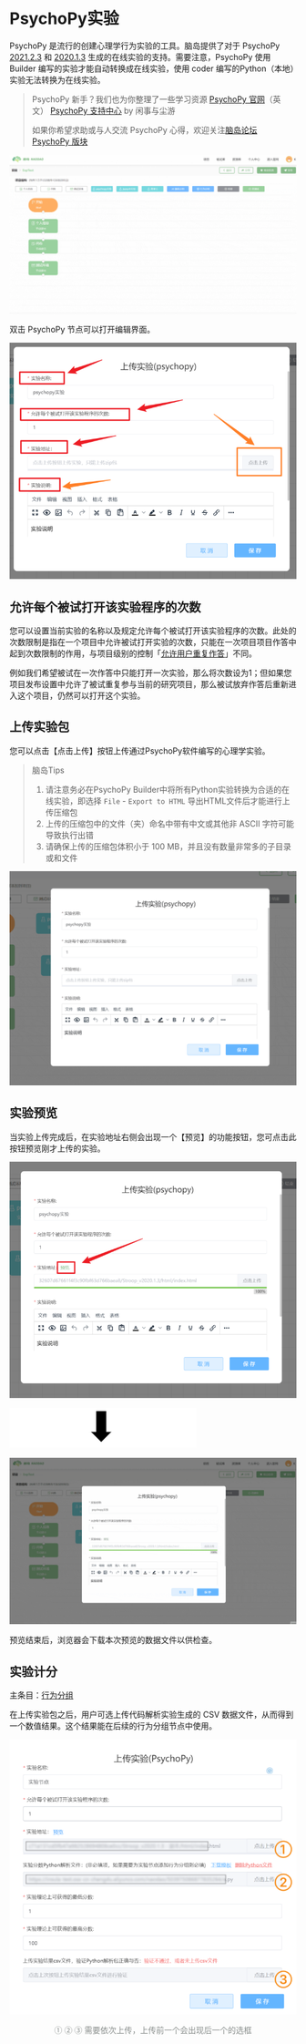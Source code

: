 # PsychoPy实验 <!-- {docsify-ignore-all} -->

[](https://player.bilibili.com/player.html?aid=551750765&bvid=BV1ei4y127kS&cid=515191588&page=4 ':include :type=iframe')

PsychoPy 是流行的创建心理学行为实验的工具。脑岛提供了对于 PsychoPy [2021.2.3](https://github.com/psychopy/psychopy/releases/tag/2021.2.3) 和 [2020.1.3](https://github.com/psychopy/psychopy/releases/tag/2020.1.3) 生成的在线实验的支持。需要注意，PsychoPy 使用 Builder 编写的实验才能自动转换成在线实验，使用 coder 编写的Python（本地）实验无法转换为在线实验。

> PsychoPy 新手？我们也为你整理了一些学习资源
> [PsychoPy 官网](https://www.psychopy.org/)（英文）
> [PsychoPy 支持中心](https://psychopyhelp.notion.site/PsychoPy-Help-Center-d517aee9e57749c6b766a005fd34646e) by 闲事与尘游
>
> 如果你希望求助或与人交流 PsychoPy 心得，欢迎关注[脑岛论坛 PsychoPy 版块](https://forum.naodao.com/postingInfo?id=1500138031221575682)

![](imgs/projects1-2/14-0.gif)

双击 PsychoPy 节点可以打开编辑界面。

![](imgs/projects1-2/14.png)

## 允许每个被试打开该实验程序的次数

您可以设置当前实验的名称以及规定允许每个被试打开该实验程序的次数。此处的次数限制是指在一个项目中允许被试打开实验的次数，只能在一次项目项目作答中起到次数限制的作用，与项目级别的控制「[允许用户重复作答](project1-3.md#作答设置)」不同。

例如我们希望被试在一次作答中只能打开一次实验，那么将次数设为1；但如果您项目发布设置中允许了被试重复参与当前的研究项目，那么被试放弃作答后重新进入这个项目，仍然可以打开这个实验。

## 上传实验包

您可以点击【点击上传】按钮上传通过PsychoPy软件编写的心理学实验。

> 脑岛Tips
> 1. 请注意务必在PsychoPy Builder中将所有Python实验转换为合适的在线实验，即选择 `File` - `Export to HTML` 导出HTML文件后才能进行上传压缩包
> 2. 上传的压缩包中的文件（夹）命名中带有中文或其他非 ASCII 字符可能导致执行出错
> 3. 请确保上传的压缩包体积小于 100 MB，并且没有数量非常多的子目录或和文件

![](imgs/projects1-2/17.gif)

## 实验预览 <!-- {docsify-ignore} -->

当实验上传完成后，在实验地址右侧会出现一个【预览】的功能按钮，您可点击此按钮预览刚才上传的实验。

![](imgs/projects1-2/17-1.png)

![](imgs/0.png)

![](imgs/projects1-2/17-2.gif)

预览结束后，浏览器会下载本次预览的数据文件以供检查。

## 实验计分

主条目：[行为分组](project1-2-8.md)

在上传实验包之后，用户可选上传代码解析实验生成的 CSV 数据文件，从而得到一个数值结果。这个结果能在后续的行为分组节点中使用。

![](imgs/projects1-2/Group%2038.png)

<style>
    .img-font {
    font-variant: tabular-nums;
    font-feature-settings: "tnum";
    -webkit-font-smoothing: antialiased;
    -webkit-box-direction: normal;
    word-wrap: break-word;
    font-family: 'Chinese Quote', 'Segoe UI', Roboto, RobotoNum, 'PingFang SC', 'Hiragino Sans GB', 'Microsoft YaHei', 'Helvetica Neue', Helvetica, Arial, sans-serif;
    --link-color: #1672F3;
    letter-spacing: normal;
    text-indent: 0;
    -webkit-user-modify: read-only;
    -webkit-tap-highlight-color: rgba(0,0,0,0);
    box-sizing: border-box;
    vertical-align: top;
    display: inline-block;
    min-width: 1px;
    max-width: 100%;
    min-height: 18px;
    line-height: 22px;
    font-size: 14px;
    outline: none;
    word-break: break-all;
    white-space: normal;
    color: #8A8F8D;
    text-align: center;
    }
</style>
<div style="width: 100%; text-align: center;">
<div class="img-font">① ② ③ 需要依次上传，上传前一个会出现后一个的选框</div>
</div>